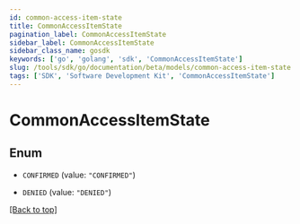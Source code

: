 ```yaml
---
id: common-access-item-state
title: CommonAccessItemState
pagination_label: CommonAccessItemState
sidebar_label: CommonAccessItemState
sidebar_class_name: gosdk
keywords: ['go', 'golang', 'sdk', 'CommonAccessItemState'] 
slug: /tools/sdk/go/documentation/beta/models/common-access-item-state
tags: ['SDK', 'Software Development Kit', 'CommonAccessItemState']
---
```


# CommonAccessItemState

## Enum


* `CONFIRMED` (value: `"CONFIRMED"`)

* `DENIED` (value: `"DENIED"`)


[[Back to top]](#) 



